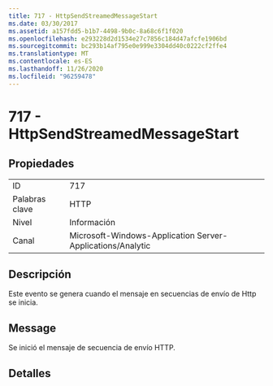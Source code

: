 ```yaml
---
title: 717 - HttpSendStreamedMessageStart
ms.date: 03/30/2017
ms.assetid: a157fdd5-b1b7-4498-9b0c-8a68c6f1f020
ms.openlocfilehash: e293228d2d1534e27c7856c184d47afcfe1906bd
ms.sourcegitcommit: bc293b14af795e0e999e3304dd40c0222cf2ffe4
ms.translationtype: MT
ms.contentlocale: es-ES
ms.lasthandoff: 11/26/2020
ms.locfileid: "96259478"
---
```

# <a name="717---httpsendstreamedmessagestart"></a>717 - HttpSendStreamedMessageStart

## <a name="properties"></a>Propiedades  
  
|||  
|-|-|  
|ID|717|  
|Palabras clave|HTTP|  
|Nivel|Información|  
|Canal|Microsoft-Windows-Application Server-Applications/Analytic|  
  
## <a name="description"></a>Descripción  

 Este evento se genera cuando el mensaje en secuencias de envío de Http se inicia.  
  
## <a name="message"></a>Message  

 Se inició el mensaje de secuencia de envío HTTP.  
  
## <a name="details"></a>Detalles
